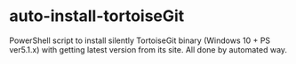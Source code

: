 # auto-install-tortoiseGit
PowerShell script to install silently TortoiseGit binary (Windows 10 + PS ver5.1.x) with getting latest version from its site. All done by automated way.
